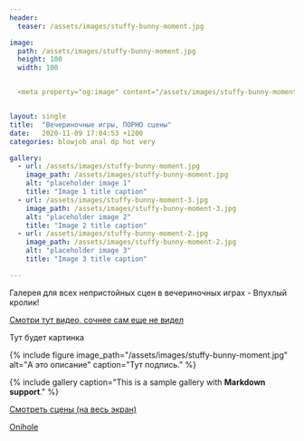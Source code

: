 ```yaml
---
header:
  teaser: /assets/images/stuffy-bunny-moment.jpg

image:
  path: /assets/images/stuffy-bunny-moment.jpg
  height: 100
  width: 100


  <meta property="og:image" content="/assets/images/stuffy-bunny-moment.jpg">


layout: single
title:  "Вечериночные игры, ПОРНО сцены"
date:   2020-11-09 17:04:53 +1200
categories: blowjob anal dp hot very

gallery:
  - url: /assets/images/stuffy-bunny-moment.jpg
    image_path: /assets/images/stuffy-bunny-moment.jpg
    alt: "placeholder image 1"
    title: "Image 1 title caption"
  - url: /assets/images/stuffy-bunny-moment-3.jpg
    image_path: /assets/images/stuffy-bunny-moment-3.jpg
    alt: "placeholder image 2"
    title: "Image 2 title caption"
  - url: /assets/images/stuffy-bunny-moment-2.jpg
    image_path: /assets/images/stuffy-bunny-moment-2.jpg
    alt: "placeholder image 3"
    title: "Image 3 title caption"

---
```

Галерея для всех непристойных сцен в вечериночных играх - Впухлый кролик!

[Смотри тут видео, сочнее сам еще не видел](https://t.me/c/1176368763/73)

Тут будет картинка

{% include figure image_path="/assets/images/stuffy-bunny-moment.jpg" alt="А это описание" caption="Тут подпись." %}

{% include gallery caption="This is a sample gallery with **Markdown support**." %}


[Смотреть сцены (на весь экран)](https://uploads.ungrounded.net/alternate/1393000/1393224_alternate_87460_r1.zip/)


[Onihole](https://uploads.ungrounded.net/603000/603921_Rock_Candy_[Onihole].swf)
